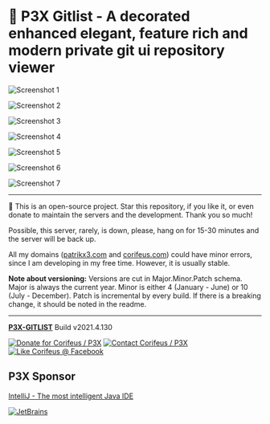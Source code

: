 [//]: #@corifeus-header

# 🤖 P3X Gitlist - A decorated enhanced elegant, feature rich and modern private git ui repository viewer

                        
[//]: #@corifeus-header:end


![Screenshot 1](https://cdn.corifeus.com/git/gitlist/artifacts/screenshots/p3x-gitlist-1.jpeg)

![Screenshot 2](https://cdn.corifeus.com/git/gitlist/artifacts/screenshots/p3x-gitlist-2.jpeg)

![Screenshot 3](https://cdn.corifeus.com/git/gitlist/artifacts/screenshots/p3x-gitlist-3.jpeg)

![Screenshot 4](https://cdn.corifeus.com/git/gitlist/artifacts/screenshots/p3x-gitlist-4.jpeg)

![Screenshot 5](https://cdn.corifeus.com/git/gitlist/artifacts/screenshots/p3x-gitlist-5.jpeg)

![Screenshot 6](https://cdn.corifeus.com/git/gitlist/artifacts/screenshots/p3x-gitlist-6.jpeg)

![Screenshot 7](https://cdn.corifeus.com/git/gitlist/artifacts/screenshots/p3x-gitlist-7.jpeg)


[//]: #@corifeus-footer

---

🙏 This is an open-source project. Star this repository, if you like it, or even donate to maintain the servers and the development. Thank you so much!

Possible, this server, rarely, is down, please, hang on for 15-30 minutes and the server will be back up.

All my domains ([patrikx3.com](https://patrikx3.com) and [corifeus.com](https://corifeus.com)) could have minor errors, since I am developing in my free time. However, it is usually stable.

**Note about versioning:** Versions are cut in Major.Minor.Patch schema. Major is always the current year. Minor is either 4 (January - June) or 10 (July - December). Patch is incremental by every build. If there is a breaking change, it should be noted in the readme.


---

[**P3X-GITLIST**](https://corifeus.com/gitlist) Build v2021.4.130

[![Donate for Corifeus / P3X](https://img.shields.io/badge/Donate-Corifeus-003087.svg)](https://www.paypal.com/cgi-bin/webscr?cmd=_s-xclick&hosted_button_id=QZVM4V6HVZJW6)  [![Contact Corifeus / P3X](https://img.shields.io/badge/Contact-P3X-ff9900.svg)](https://www.patrikx3.com/en/front/contact) [![Like Corifeus @ Facebook](https://img.shields.io/badge/LIKE-Corifeus-3b5998.svg)](https://www.facebook.com/corifeus.software)


## P3X Sponsor

[IntelliJ - The most intelligent Java IDE](https://www.jetbrains.com/?from=patrikx3)

[![JetBrains](https://cdn.corifeus.com/assets/svg/jetbrains-logo.svg)](https://www.jetbrains.com/?from=patrikx3)




[//]: #@corifeus-footer:end
